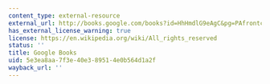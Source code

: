 ```yaml
---
content_type: external-resource
external_url: http://books.google.com/books?id=HhHmdlG9eAgC&pg=PAfrontcover
has_external_license_warning: true
license: https://en.wikipedia.org/wiki/All_rights_reserved
status: ''
title: Google Books
uid: 5e3ea8aa-7f3e-40e3-8951-4e0b564d1a2f
wayback_url: ''
---
```


